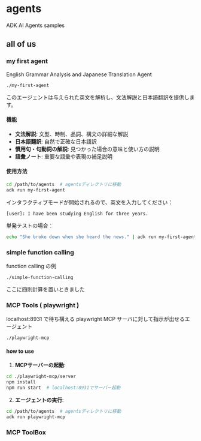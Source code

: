 # agents

ADK AI Agents samples

## all of us

### my first agent

English Grammar Analysis and Japanese Translation Agent

`./my-first-agent`

このエージェントは与えられた英文を解析し、文法解説と日本語翻訳を提供します。

#### 機能

- **文法解説**: 文型、時制、品詞、構文の詳細な解説
- **日本語翻訳**: 自然で正確な日本語訳
- **慣用句・句動詞の解説**: 見つかった場合の意味と使い方の説明
- **語彙ノート**: 重要な語彙や表現の補足説明

#### 使用方法

```bash
cd /path/to/agents  # agentsディレクトリに移動
adk run my-first-agent
```

インタラクティブモードが開始されるので、英文を入力してください：

```
[user]: I have been studying English for three years.
```

単発テストの場合：

```bash
echo "She broke down when she heard the news." | adk run my-first-agent
```

### simple function calling

function calling の例

`./simple-function-calling`

ここに四則計算を置いときました

### MCP Tools ( playwright )

localhost:8931 で待ち構える playwright MCP サーバに対して指示が出せるエージェント

`./playwright-mcp`

#### how to use

1. **MCPサーバーの起動**:
```bash
cd ./playwright-mcp/server
npm install
npm run start  # localhost:8931でサーバー起動
```

2. **エージェントの実行**:
```bash
cd /path/to/agents  # agentsディレクトリに移動
adk run playwright-mcp
```

### MCP ToolBox